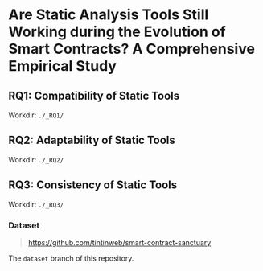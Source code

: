 # Are Static Analysis Tools Still Working during the Evolution of Smart Contracts? A Comprehensive Empirical Study

## RQ1: Compatibility of Static Tools

Workdir: `./_RQ1/`

## RQ2: Adaptability of Static Tools

Workdir: `./_RQ2/`

## RQ3: Consistency of Static Tools

Workdir: `./_RQ3/`

### Dataset

> https://github.com/tintinweb/smart-contract-sanctuary

The `dataset` branch of this repository.

